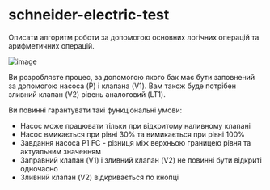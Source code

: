 # schneider-electric-test
Описати алгоритм роботи за допомогою основних логічних операцій та арифметичних операцій.

![image](https://github.com/user-attachments/assets/e30c3c62-cb4e-4cdc-8837-1973b0fad397)


Ви розробляєте процес, за допомогою якого бак має бути заповнений за допомогою насоса (P) і
клапана (V1).
Вам також буде потрібен зливний клапан (V2) рівень аналоговий (LT1).

Ви повинні гарантувати такі функціональні умови:
* Насос може працювати тільки при відкритому наливному клапані
* Насос вмикається при рівні 30% та вимикається при рівні 100%
* Завдання насоса P1 FC - різниця між верхньою границею рівня та актуальним значенням
* Заправний клапан (V1) і зливний клапан (V2) не повинні бути відкриті одночасно
* Зливний клапан (V2) відкривається по кнопці
